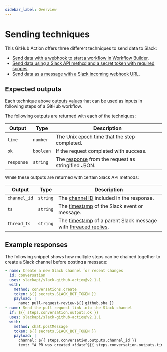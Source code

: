 ```yaml
---
sidebar_label: Overview
---
```


# Sending techniques

This GitHub Action offers three different techniques to send data to Slack:

* [Send data with a webhook to start a workflow in Workflow Builder](/tools/slack-github-action/sending-techniques/sending-data-webhook-slack-workflow).
* [Send data using a Slack API method and a secret token with required scopes](/tools/slack-github-action/sending-techniques/sending-data-slack-api-method/).
* [Send data as a message with a Slack incoming webhook URL](/tools/slack-github-action/sending-techniques/sending-data-slack-incoming-webhook/). 

## Expected outputs

Each technique above [outputs values](https://docs.github.com/en/actions/writing-workflows/choosing-what-your-workflow-does/passing-information-between-jobs) that can be used as inputs in following steps of a GitHub workflow.

The following outputs are returned with each of the techniques:

| Output | Type  | Description|
|---|---|---|
|`time` | `number` | The Unix [epoch time](https://en.wikipedia.org/wiki/Unix_time) that the step completed.
| `ok` | `boolean` | If the request completed with success.
| `response` | `string` | The [response](https://docs.slack.dev/apis/web-api/#responses) from the request as stringified JSON.

While these outputs are returned with certain Slack API methods:

| Output | Type  | Description|
|---|---|---|
|`channel_id` | `string` | The [channel ID](https://docs.slack.dev/reference/objects/conversation-object) included in the response.
| `ts`| `string` | The [timestamp](https://docs.slack.dev/messaging/retrieving-messages#individual_messages) of the Slack event or message.
| `thread_ts` | `string` | The [timestamp](https://docs.slack.dev/messaging/retrieving-messages#individual_messages) of a parent Slack message with [threaded replies](https://docs.slack.dev/messaging/retrieving-messages#pulling_threads).

## Example responses

The following snippet shows how multiple steps can be chained together to create a Slack channel before posting a message:

```yaml
- name: Create a new Slack channel for recent changes
  id: conversation
  uses: slackapi/slack-github-action@v2.1.1
  with:
    method: conversations.create
    token: ${{ secrets.SLACK_BOT_TOKEN }}
    payload: |
      name: pull-request-review-${{ github.sha }}
- name: Send the pull request link into the Slack channel
  if: ${{ steps.conversation.outputs.ok }}
  uses: slackapi/slack-github-action@v2.1.1
  with:
    method: chat.postMessage
    token: ${{ secrets.SLACK_BOT_TOKEN }}
    payload: |
      channel: ${{ steps.conversation.outputs.channel_id }}
      text: "A PR was created <!date^${{ steps.conversation.outputs.time }}^{date_num} at {time_secs}|just now>: ${{ github.event.pull_request.html_url }}"
```
